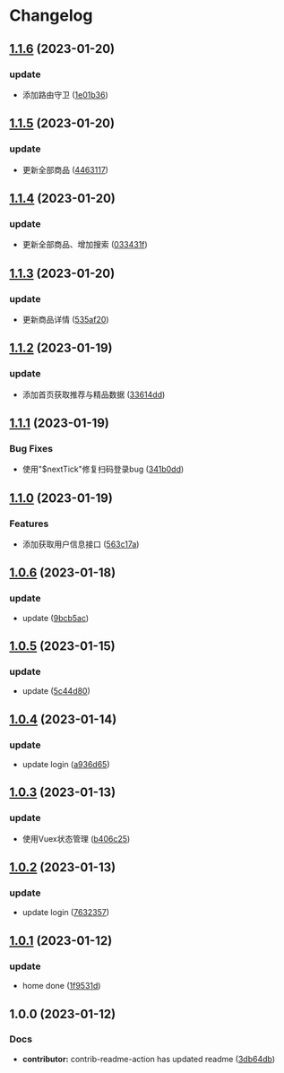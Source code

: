 # Changelog

## [1.1.6](https://github.com/School-of-Website-Engineering/Knock-Ding-Yanxuan/compare/v1.1.5...v1.1.6) (2023-01-20)


### update

* 添加路由守卫 ([1e01b36](https://github.com/School-of-Website-Engineering/Knock-Ding-Yanxuan/commit/1e01b36bc2280dfa38765442d371103367a40a5f))

## [1.1.5](https://github.com/School-of-Website-Engineering/Knock-Ding-Yanxuan/compare/v1.1.4...v1.1.5) (2023-01-20)


### update

* 更新全部商品 ([4463117](https://github.com/School-of-Website-Engineering/Knock-Ding-Yanxuan/commit/4463117697e25736c8a0ada8167497716bfdd194))

## [1.1.4](https://github.com/School-of-Website-Engineering/Knock-Ding-Yanxuan/compare/v1.1.3...v1.1.4) (2023-01-20)


### update

* 更新全部商品、增加搜索 ([033431f](https://github.com/School-of-Website-Engineering/Knock-Ding-Yanxuan/commit/033431f73f8bf56c9287bebf32fe1e1dbb5d6476))

## [1.1.3](https://github.com/School-of-Website-Engineering/Knock-Ding-Yanxuan/compare/v1.1.2...v1.1.3) (2023-01-20)


### update

* 更新商品详情 ([535af20](https://github.com/School-of-Website-Engineering/Knock-Ding-Yanxuan/commit/535af20ab0a31a8af7495d95e976dae1bbad119b))

## [1.1.2](https://github.com/School-of-Website-Engineering/Knock-Ding-Yanxuan/compare/v1.1.1...v1.1.2) (2023-01-19)


### update

* 添加首页获取推荐与精品数据 ([33614dd](https://github.com/School-of-Website-Engineering/Knock-Ding-Yanxuan/commit/33614ddafcc40b07c6f3fd57f9930990fc566781))

## [1.1.1](https://github.com/School-of-Website-Engineering/Knock-Ding-Yanxuan/compare/v1.1.0...v1.1.1) (2023-01-19)


### Bug Fixes

* 使用"$nextTick"修复扫码登录bug ([341b0dd](https://github.com/School-of-Website-Engineering/Knock-Ding-Yanxuan/commit/341b0dd409df852430fd41246ec9cd5bba806e16))

## [1.1.0](https://github.com/School-of-Website-Engineering/Knock-Ding-Yanxuan/compare/v1.0.6...v1.1.0) (2023-01-19)


### Features

* 添加获取用户信息接口 ([563c17a](https://github.com/School-of-Website-Engineering/Knock-Ding-Yanxuan/commit/563c17a87f97515bc33d5e45426efcee425ec42d))

## [1.0.6](https://github.com/School-of-Website-Engineering/Knock-Ding-Yanxuan/compare/v1.0.5...v1.0.6) (2023-01-18)


### update

* update ([9bcb5ac](https://github.com/School-of-Website-Engineering/Knock-Ding-Yanxuan/commit/9bcb5ac2bc3a543a14b3972877910ecfe0b758bf))

## [1.0.5](https://github.com/School-of-Website-Engineering/Knock-Ding-Yanxuan/compare/v1.0.4...v1.0.5) (2023-01-15)


### update

* update ([5c44d80](https://github.com/School-of-Website-Engineering/Knock-Ding-Yanxuan/commit/5c44d804a64dd6eed9ee25638164a3d205a92b6b))

## [1.0.4](https://github.com/School-of-Website-Engineering/Knock-Ding-Yanxuan/compare/v1.0.3...v1.0.4) (2023-01-14)


### update

* update login ([a936d65](https://github.com/School-of-Website-Engineering/Knock-Ding-Yanxuan/commit/a936d651aee8e2e931505b698209256e41c91489))

## [1.0.3](https://github.com/School-of-Website-Engineering/Knock-Ding-Yanxuan/compare/v1.0.2...v1.0.3) (2023-01-13)


### update

* 使用Vuex状态管理 ([b406c25](https://github.com/School-of-Website-Engineering/Knock-Ding-Yanxuan/commit/b406c254c9d7af03ff5b29778cd51c4625004c05))

## [1.0.2](https://github.com/School-of-Website-Engineering/Knock-Ding-Yanxuan/compare/v1.0.1...v1.0.2) (2023-01-13)


### update

* update login ([7632357](https://github.com/School-of-Website-Engineering/Knock-Ding-Yanxuan/commit/7632357144d4eb370a672e4bdd8871f0f4ec9844))

## [1.0.1](https://github.com/School-of-Website-Engineering/Knock-Ding-Yanxuan/compare/v1.0.0...v1.0.1) (2023-01-12)


### update

* home done ([1f9531d](https://github.com/School-of-Website-Engineering/Knock-Ding-Yanxuan/commit/1f9531de36162751c45602fdbd7dc3f577cdc13e))

## 1.0.0 (2023-01-12)


### Docs

* **contributor:** contrib-readme-action has updated readme ([3db64db](https://github.com/School-of-Website-Engineering/Knock-Ding-Yanxuan/commit/3db64db944d0e60bf1a0bd536bce02424b2ffa47))
